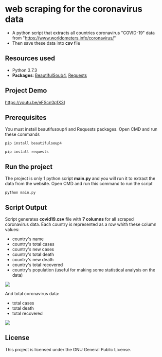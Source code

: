 # web scraping for the coronavirus data
* A python script that extracts all countries coronavirus "COVID-19" data from
"https://www.worldometers.info/coronavirus/"
* Then save these data into **csv** file

## Resources used
* Python 3.7.3
* **Packages**: [BeautifulSoub4](https://www.crummy.com/software/BeautifulSoup/bs4/doc/), [Requests](https://requests.readthedocs.io/en/master/)

## Project Demo
https://youtu.be/eFScn0p1X3I

## Prerequisites
You must install beautifusoup4 and Requests packages.
Open CMD and run these commands
```
pip install beautifulsoup4
```
```
pip install requests
```

## Run the project
The project is only 1 python script __main.py__  and you will run it to extract the data from the website. Open CMD and run this command to run the script
```
python main.py
```

## Script Output
Script generates __covid19.csv__ file with __7 columns__ for all scraped coronavirus data. Each country is represented as a row whith these column values:
* country's name
* country's total cases
* country's new cases
* country's total death
* country's new death
* country's total recovered
* country's population (useful for making some statistical analysis on the data)

![](https://i.ibb.co/Ptt6S5H/123.png)

And total coronavirus data:
* total cases
* total death
* total recovered

![](https://i.ibb.co/x3M8w1F/1234.png)

## License
This project is licensed under the GNU General Public License.
